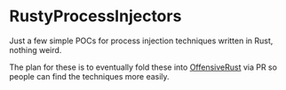 # RustyProcessInjectors
Just a few simple POCs for process injection techniques written in Rust, nothing weird.

The plan for these is to eventually fold these into [OffensiveRust](https://github.com/trickster0/OffensiveRust) via PR so people can find the techniques more easily.
